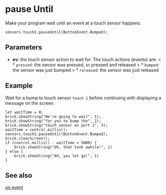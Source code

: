 # pause Until

Make your program wait until an event at a touch sensor happens.

```sig
sensors.touch1.pauseUntil(ButtonEvent.Bumped);
```

## Parameters

* **ev**: the touch sensor action to wait for. The touch actions (events) are: > * `pressed`: the sensor was pressed, or pressed and released > * `bumped`: the sensor was just bumped > * `released`: the sensor was just released

## Example

Wait for a bump to touch sensor `touch 1` before continuing with displaying a message on the screen.

```blocks
let waitTime = 0;
brick.showString("We're going to wait", 1);
brick.showString("for you to bump the", 2);
brick.showString("touch sensor on port 1", 3);
waitTime = control.millis();
sensors.touch1.pauseUntil(ButtonEvent.Bumped);
brick.clearScreen();
if (control.millis() - waitTime > 5000) {
    brick.showString("Ok, that took awhile!", 1)
} else {
    brick.showString("Ah, you let go!", 1)
}
```

## See also

[on event](/reference/sensors/touch-sensor/on-event)